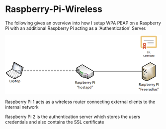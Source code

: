 # Raspberry-Pi-Wireless

The following gives an overview into how I setup WPA PEAP on a Raspberry Pi with an additional Raspberry Pi acting as a 'Authentication' Server.

![Alt Text](test.png)

Raspberry Pi 1 acts as a wireless router connecting external clients to the internal network

Raspberry Pi 2 is the authentication server which stores the users credentials and also contains the SSL certificate
